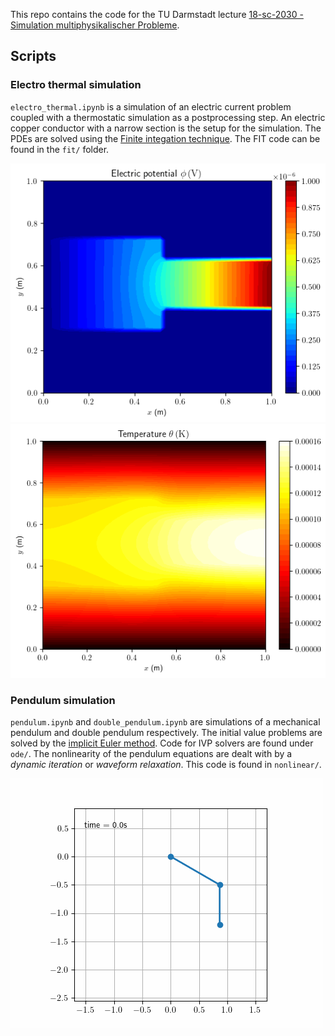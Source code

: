 This repo contains the code for the TU Darmstadt lecture [18-sc-2030 - Simulation multiphysikalischer Probleme](https://www.tucan.tu-darmstadt.de/scripts/mgrqispi.dll?APPNAME=CampusNet&PRGNAME=COURSEDETAILS&ARGUMENTS=-N749640737525148,-N000274,-N384332886947432,-N385935390323247,-N385935390316248,-N0,-N0).

## Scripts
### Electro thermal simulation
`electro_thermal.ipynb` is a simulation of an electric current problem coupled with a thermostatic simulation as a postprocessing step. An electric copper conductor with a narrow section is the setup for the simulation.
The PDEs are solved using the [Finite integation technique](https://de.wikipedia.org/wiki/Finite-Integral-Methode). The FIT code can be found in the `fit/` folder.

![](https://github.com/Devoev/multiphysics/blob/master/out/j_static.png?raw=true)
![](https://github.com/Devoev/multiphysics/blob/master/out/thermo_static.png?raw=true)

### Pendulum simulation
`pendulum.ipynb` and `double_pendulum.ipynb` are simulations of a mechanical pendulum and double pendulum respectively. The initial value problems are solved by the [implicit Euler method](https://en.wikipedia.org/wiki/Backward_Euler_method). 
Code for IVP solvers are found under `ode/`.
The nonlinearity of the pendulum equations are dealt with by a *dynamic iteration* or *waveform relaxation*. This code is found in `nonlinear/`.

![](https://github.com/Devoev/multiphysics/blob/master/out/double_pendulum.gif?raw=true)
